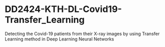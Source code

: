 # DD2424-KTH-DL-Covid19-Transfer_Learning
Detecting the Covid-19 patients from their X-ray images by using Transfer Learning method in Deep Learning Neural Networks
